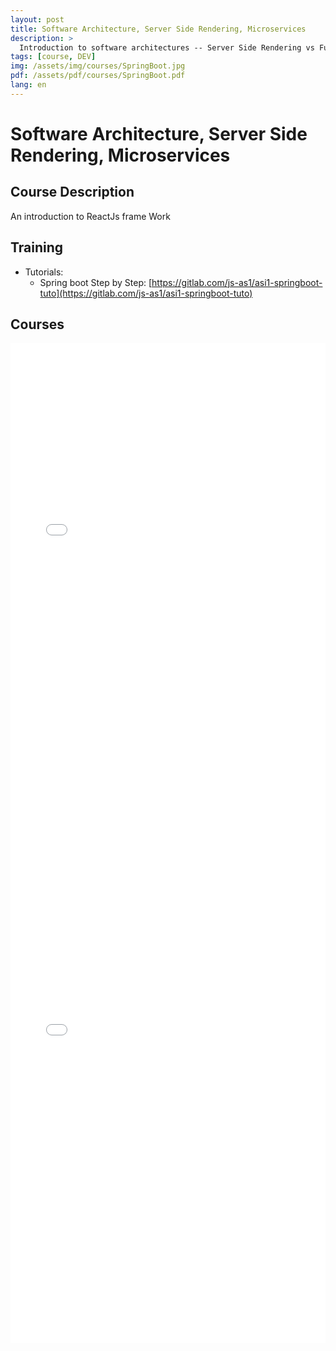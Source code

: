 ```yaml
---
layout: post
title: Software Architecture, Server Side Rendering, Microservices
description: >
  Introduction to software architectures -- Server Side Rendering vs Full Rest Web  Services, Monolithic vs Microservices concepts. A Springboot application
tags: [course, DEV]
img: /assets/img/courses/SpringBoot.jpg
pdf: /assets/pdf/courses/SpringBoot.pdf
lang: en
---
```

# Software Architecture, Server Side Rendering, Microservices
## Course Description
 An introduction to ReactJs frame Work

## Training
- Tutorials:
    - Spring boot Step by Step: [https://gitlab.com/js-as1/asi1-springboot-tuto](https://gitlab.com/js-as1/asi1-springboot-tuto)
 
## Courses
<embed src="/assets/pdf/courses/SpringBoot.pdf" width="100%" height="800px" type='application/pdf'/>

<embed src="/assets/pdf/courses/Archi.pdf" width="100%" height="800px" type='application/pdf'/>
